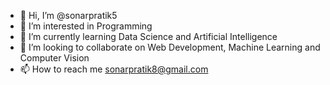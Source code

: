 - 👋 Hi, I’m @sonarpratik5
- 👀 I’m interested in Programming
- 🌱 I’m currently learning Data Science and Artificial Intelligence
- 💞️ I’m looking to collaborate on Web Development, Machine Learning and Computer Vision
- 📫 How to reach me sonarpratik8@gmail.com

<!---
sonarpratik5/sonarpratik5 is a ✨ special ✨ repository because its `README.md` (this file) appears on your GitHub profile.
You can click the Preview link to take a look at your changes.
--->
